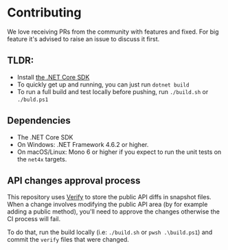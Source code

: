 # Contributing

We love receiving PRs from the community with features and fixed. 
For big feature it's advised to raise an issue to discuss it first.

## TLDR: 

* Install [the .NET Core SDK](https://dot.net/) 
* To quickly get up and running, you can just run `dotnet build`
* To run a full build and test locally before pushing, run `./build.sh` or `./buld.ps1`

## Dependencies

* The .NET Core SDK
* On Windows: .NET Framework 4.6.2 or higher.
* On macOS/Linux: Mono 6 or higher if you expect to run the unit tests on the `net4x` targets.

## API changes approval process

This repository uses [Verify](https://github.com/VerifyTests/Verify) to store the public API diffs in snapshot files.
When a change involves modifying the public API area (by for example adding a public method),
you'll need to approve the changes otherwise the CI process will fail.

To do that, run the build locally (i.e: `./build.sh` or `pwsh .\build.ps1`)
and commit the `verify` files that were changed.
